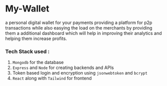 # My-Wallet
a personal digital wallet for your payments
providing a platform for p2p transactions while also easying the load on the merchants 
by providing them a additional dashboard which will help in improving their analytics and helping them increase profits.

### Tech Stack used :
1. `Mongodb` for the database
2. `Express` and `Node` for creating backends and APIs
3. Token based login and encryption using `jsonwebtoken` and `bcrypt`
4. `React` along with `Tailwind` for frontend 
